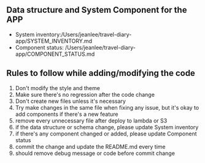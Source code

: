 ## Data structure and System Component for the APP
- System inventory:/Users/jeanlee/travel-diary-app/SYSTEM_INVENTORY.md
- Component status: /Users/jeanlee/travel-diary-app/COMPONENT_STATUS.md

## Rules to follow while adding/modifying the code
1. Don't modify the style and theme
2. Make sure there's no regression after the code change
3. Don't create new files unless it's necessary
4. Try make changes in the same file when fixing any issue, but it's okay to add components if there's a new feature
5. remove every unnecessary file after deploy to lambda or S3
6. if the data structure or schema change, please update System inventory
7. if there's any component changed or added, please update Component status
8. commit the change and update the README.md every time
9. should remove debug message or code before commit change